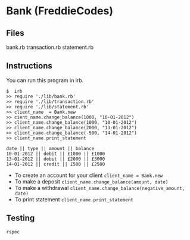 Bank (FreddieCodes)
=====================================

Files
---------
bank.rb
transaction.rb
statement.rb


Instructions
---------
You can run this program in irb.

```
$  irb
>> require './lib/bank.rb'
>> require './lib/transaction.rb'
>> require './lib/statement.rb'
>> client_name  = Bank.new
>> cient_name.change_balance(1000, "10-01-2012")
>> client_name.change_balance(1000, "10-01-2012")
>> client_name.change_balance(2000, "13-01-2012")
>> client_name.change_balance(-500, "14-01-2012")
>> client_name.print_statement

date || type || amount || balance
10-01-2012 || debit || £1000 || £1000
13-01-2012 || debit || £2000 || £3000
14-01-2012 || credit || £500 || £2500

```

* To create an account for your client `client_name = Bank.new`
* To make a deposit `client_name.change_balance(amount, date)`
* To make a withdrawal `client_name.change_balance(negative_amount, date)`
* To print statement `client_name.print_statement`

Testing
---------

```rspec```

